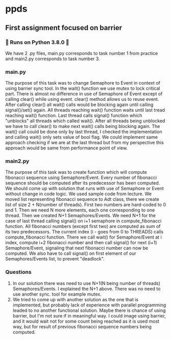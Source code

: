 # ppds
## First assignment focused on barrier
### 🐍 Runs on Python 3.8.0 🐍

We have 2 .py files, main.py corresponds to task number 1 from practice 
and main2.py corresponds to task number 3.

### main.py
The purpose of this task was to change Semaphore to Event in context of using barrier sync tool.
In the wait() function we use mutex to lock critical part. There is almost no difference in use of
Semaphore of Event except of calling clear() while using event. clear() method allows us to reuse
event. After calling clear() all wait() calls would be blocking again until calling signal()/set() again.
All threads reaching wait() function waits until last tread reaching wait() function. Last thread calls signal()
function which "unblocks" all threads which called wait(). After all threads being unblocked we have to call clear()
to make next wait() calls being blocking again. The wait() call could be done only by last thread, I checked the implementation
and calling wait() only sets value of bool flag. We could implement same approach checking if we are at the last thread but from my
perspective this approach would be same from performance point of view.


### main2.py

The purpose of this task was to create function which will compute fibonacci sequence using Semaphore/Event.
Every number of fibonacci sequence should be computed after its predecessor has been computed. We should come up
with solution that runs with use of Semaphore or Event without change in code logic. We used sample code from lecture.
We moved list representing fibonacci sequence to Adt class, there we create list of size 2 + N(number of threads). First two
numbers are hard-coded to 0 and 1. Then we need N more elements, each one corresponding to one thread. Then we created N+1
Semaphores/Events. We need N+1 for the case of last thread calling signal() on i+1 semaphore in compute_fibonacci function.
All fibonacci numbers (except first two) are computed as sum of its two predecessors. The current index (i - goes from 0 to THREADS)
calls compute_fibonacci function. There we call wait() for Semaphore/Event at i index, compute i+2 fibonacci number and then call signal()
for next (i+1) Semaphore/Event, signaling that next fibonacci number can now be computed. We also have to call signal() on first element
of our Semaphores/Events list, to prevent "deadlock".


### Questions

1. In our solution there was need to use N+1(N being number of threads) Semaphores/Events. I explained the N+1 above. There was no need to 
use another sync. tool for example mutex.
2. We tried to come up with another solution as the one that is implemented, but probably lack of experience with
parallel programming leaded to no another functional solution.
Maybe there is chance of using barrier, but I'm not sure if in meaningful way.
I could image using barrier, and it would wait not for some count being reached as it is used most way, but for result of previous
fibonacci sequence numbers being computed.
```
